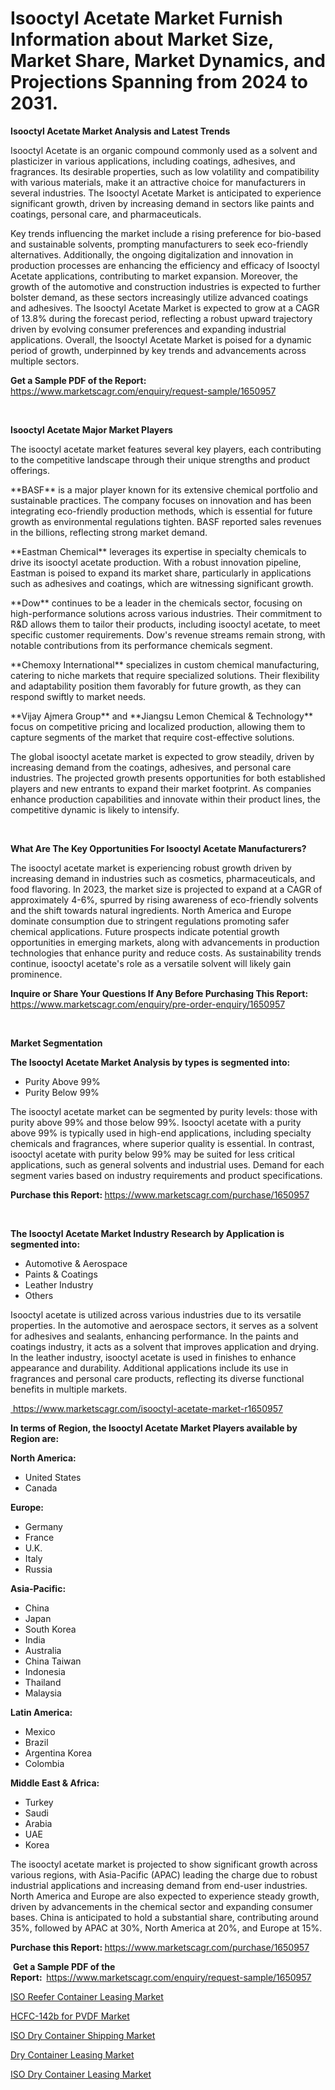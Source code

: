 <p><h1>Isooctyl Acetate Market Furnish Information about Market Size, Market Share, Market Dynamics, and Projections Spanning from 2024 to 2031.</h1></p><p><strong>Isooctyl Acetate Market Analysis and Latest Trends</strong></p>
<p><p>Isooctyl Acetate is an organic compound commonly used as a solvent and plasticizer in various applications, including coatings, adhesives, and fragrances. Its desirable properties, such as low volatility and compatibility with various materials, make it an attractive choice for manufacturers in several industries. The Isooctyl Acetate Market is anticipated to experience significant growth, driven by increasing demand in sectors like paints and coatings, personal care, and pharmaceuticals. </p><p>Key trends influencing the market include a rising preference for bio-based and sustainable solvents, prompting manufacturers to seek eco-friendly alternatives. Additionally, the ongoing digitalization and innovation in production processes are enhancing the efficiency and efficacy of Isooctyl Acetate applications, contributing to market expansion. Moreover, the growth of the automotive and construction industries is expected to further bolster demand, as these sectors increasingly utilize advanced coatings and adhesives. The Isooctyl Acetate Market is expected to grow at a CAGR of 13.8% during the forecast period, reflecting a robust upward trajectory driven by evolving consumer preferences and expanding industrial applications. Overall, the Isooctyl Acetate Market is poised for a dynamic period of growth, underpinned by key trends and advancements across multiple sectors.</p></p>
<p><strong>Get a Sample PDF of the Report:&nbsp;</strong> <a href="https://www.marketscagr.com/enquiry/request-sample/1650957?utm_campaign=1868&utm_medium=2&utm_source=Github&utm_content=ia&utm_term=08122024&utm_id=isooctyl-acetate">https://www.marketscagr.com/enquiry/request-sample/1650957</a></p>
<p>&nbsp;</p>
<p><strong>Isooctyl Acetate Major Market Players</strong></p>
<p><p>The isooctyl acetate market features several key players, each contributing to the competitive landscape through their unique strengths and product offerings. </p><p>**BASF** is a major player known for its extensive chemical portfolio and sustainable practices. The company focuses on innovation and has been integrating eco-friendly production methods, which is essential for future growth as environmental regulations tighten. BASF reported sales revenues in the billions, reflecting strong market demand.</p><p>**Eastman Chemical** leverages its expertise in specialty chemicals to drive its isooctyl acetate production. With a robust innovation pipeline, Eastman is poised to expand its market share, particularly in applications such as adhesives and coatings, which are witnessing significant growth.</p><p>**Dow** continues to be a leader in the chemicals sector, focusing on high-performance solutions across various industries. Their commitment to R&D allows them to tailor their products, including isooctyl acetate, to meet specific customer requirements. Dow's revenue streams remain strong, with notable contributions from its performance chemicals segment.</p><p>**Chemoxy International** specializes in custom chemical manufacturing, catering to niche markets that require specialized solutions. Their flexibility and adaptability position them favorably for future growth, as they can respond swiftly to market needs.</p><p>**Vijay Ajmera Group** and **Jiangsu Lemon Chemical & Technology** focus on competitive pricing and localized production, allowing them to capture segments of the market that require cost-effective solutions.</p><p>The global isooctyl acetate market is expected to grow steadily, driven by increasing demand from the coatings, adhesives, and personal care industries. The projected growth presents opportunities for both established players and new entrants to expand their market footprint. As companies enhance production capabilities and innovate within their product lines, the competitive dynamic is likely to intensify.</p></p>
<p>&nbsp;</p>
<p><strong>What Are The Key Opportunities For Isooctyl Acetate Manufacturers?</strong></p>
<p><p>The isooctyl acetate market is experiencing robust growth driven by increasing demand in industries such as cosmetics, pharmaceuticals, and food flavoring. In 2023, the market size is projected to expand at a CAGR of approximately 4-6%, spurred by rising awareness of eco-friendly solvents and the shift towards natural ingredients. North America and Europe dominate consumption due to stringent regulations promoting safer chemical applications. Future prospects indicate potential growth opportunities in emerging markets, along with advancements in production technologies that enhance purity and reduce costs. As sustainability trends continue, isooctyl acetate's role as a versatile solvent will likely gain prominence.</p></p>
<p><strong>Inquire or Share Your Questions If Any Before Purchasing This Report:</strong> <a href="https://www.marketscagr.com/enquiry/pre-order-enquiry/1650957?utm_campaign=1868&utm_medium=2&utm_source=Github&utm_content=ia&utm_term=08122024&utm_id=isooctyl-acetate">https://www.marketscagr.com/enquiry/pre-order-enquiry/1650957</a></p>
<p>&nbsp;</p>
<p><strong>Market Segmentation</strong></p>
<p><strong>The Isooctyl Acetate Market Analysis by types is segmented into:</strong></p>
<p><ul><li>Purity Above 99%</li><li>Purity Below 99%</li></ul></p>
<p><p>The isooctyl acetate market can be segmented by purity levels: those with purity above 99% and those below 99%. Isooctyl acetate with a purity above 99% is typically used in high-end applications, including specialty chemicals and fragrances, where superior quality is essential. In contrast, isooctyl acetate with purity below 99% may be suited for less critical applications, such as general solvents and industrial uses. Demand for each segment varies based on industry requirements and product specifications.</p></p>
<p><strong>Purchase this Report:&nbsp;</strong><a href="https://www.marketscagr.com/purchase/1650957?utm_campaign=1868&utm_medium=2&utm_source=Github&utm_content=ia&utm_term=08122024&utm_id=isooctyl-acetate">https://www.marketscagr.com/purchase/1650957</a></p>
<p>&nbsp;</p>
<p><strong>The Isooctyl Acetate Market Industry Research by Application is segmented into:</strong></p>
<p><ul><li>Automotive & Aerospace</li><li>Paints & Coatings</li><li>Leather Industry</li><li>Others</li></ul></p>
<p><p>Isooctyl acetate is utilized across various industries due to its versatile properties. In the automotive and aerospace sectors, it serves as a solvent for adhesives and sealants, enhancing performance. In the paints and coatings industry, it acts as a solvent that improves application and drying. In the leather industry, isooctyl acetate is used in finishes to enhance appearance and durability. Additional applications include its use in fragrances and personal care products, reflecting its diverse functional benefits in multiple markets.</p></p>
<p><a href="https://www.marketscagr.com/isooctyl-acetate-market-r1650957?utm_campaign=1868&utm_medium=2&utm_source=Github&utm_content=ia&utm_term=08122024&utm_id=isooctyl-acetate">&nbsp;https://www.marketscagr.com/isooctyl-acetate-market-r1650957</a></p>
<p><strong>In terms of Region, the Isooctyl Acetate Market Players available by Region are:</strong></p>
<p>
    <p> <strong> North America: </strong>
        <ul>
            <li>United States</li>
            <li>Canada</li>
        </ul>
        </p> 
    <p> <strong> Europe: </strong>
        <ul>
            <li>Germany</li>
            <li>France</li>
            <li>U.K.</li>
            <li>Italy</li>
            <li>Russia</li>
        </ul>
        </p> 
    <p> <strong> Asia-Pacific: </strong>
        <ul>
            <li>China</li>
            <li>Japan</li>
            <li>South Korea</li>
            <li>India</li>
            <li>Australia</li>
            <li>China Taiwan</li>
            <li>Indonesia</li>
            <li>Thailand</li>
            <li>Malaysia</li>
        </ul>
        </p> 
    <p> <strong> Latin America: </strong>
        <ul>
            <li>Mexico</li>
            <li>Brazil</li>
            <li>Argentina Korea</li>
            <li>Colombia</li>
        </ul>
        </p> 
    <p> <strong> Middle East & Africa: </strong>
        <ul>
            <li>Turkey</li>
            <li>Saudi</li>
            <li>Arabia</li>
            <li>UAE</li>
            <li>Korea</li>
        </ul>
    </p>
    </p>
<p><p>The isooctyl acetate market is projected to show significant growth across various regions, with Asia-Pacific (APAC) leading the charge due to robust industrial applications and increasing demand from end-user industries. North America and Europe are also expected to experience steady growth, driven by advancements in the chemical sector and expanding consumer bases. China is anticipated to hold a substantial share, contributing around 35%, followed by APAC at 30%, North America at 20%, and Europe at 15%.</p></p>
<p><strong>Purchase this Report: </strong><a href="https://www.marketscagr.com/purchase/1650957?utm_campaign=1868&utm_medium=2&utm_source=Github&utm_content=ia&utm_term=08122024&utm_id=isooctyl-acetate">https://www.marketscagr.com/purchase/1650957</a></p>
<p>&nbsp;<strong>Get a Sample PDF of the Report:&nbsp;&nbsp;</strong><a href="https://www.marketscagr.com/enquiry/request-sample/1650957?utm_campaign=1868&utm_medium=2&utm_source=Github&utm_content=ia&utm_term=08122024&utm_id=isooctyl-acetate">https://www.marketscagr.com/enquiry/request-sample/1650957</a></p>
<p><strong></strong></p>
<p><p><a href="https://www.linkedin.com/pulse/projected-revenue-demand-iso-reefer-container-leasing-w7uoe?utm_campaign=1868&utm_medium=2&utm_source=Github&utm_content=ia&utm_term=08122024&utm_id=isooctyl-acetate">ISO Reefer Container Leasing Market</a></p><p><a href="https://github.com/Krish2023na/Market-Research-Report-List-6/blob/main/hcfc-142b-for-pvdf-market.md?utm_campaign=1868&utm_medium=2&utm_source=Github&utm_content=ia&utm_term=08122024&utm_id=isooctyl-acetate">HCFC-142b for PVDF Market</a></p><p><a href="https://www.linkedin.com/pulse/compreh-proposis-fbaif?utm_campaign=1868&utm_medium=2&utm_source=Github&utm_content=ia&utm_term=08122024&utm_id=isooctyl-acetate">ISO Dry Container Shipping Market</a></p><p><a href="https://www.linkedin.com/pulse/exploring-dry-container-leasing-market-dynamics-revenue-u5ygc?utm_campaign=1868&utm_medium=2&utm_source=Github&utm_content=ia&utm_term=08122024&utm_id=isooctyl-acetate">Dry Container Leasing Market</a></p><p><a href="https://www.linkedin.com/pulse/revenue-forecast-iso-dry-container-leasing-market-projected-kapkc?utm_campaign=1868&utm_medium=2&utm_source=Github&utm_content=ia&utm_term=08122024&utm_id=isooctyl-acetate">ISO Dry Container Leasing Market</a></p></p>